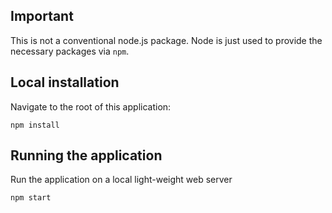 ## Important

This is not a conventional node.js package. Node is just used to provide the necessary packages via <code>npm</code>.

## Local installation

Navigate to the root of this application:

<code>npm install</code>

## Running the application

Run the application on a local light-weight web server

<code>npm start</code>
